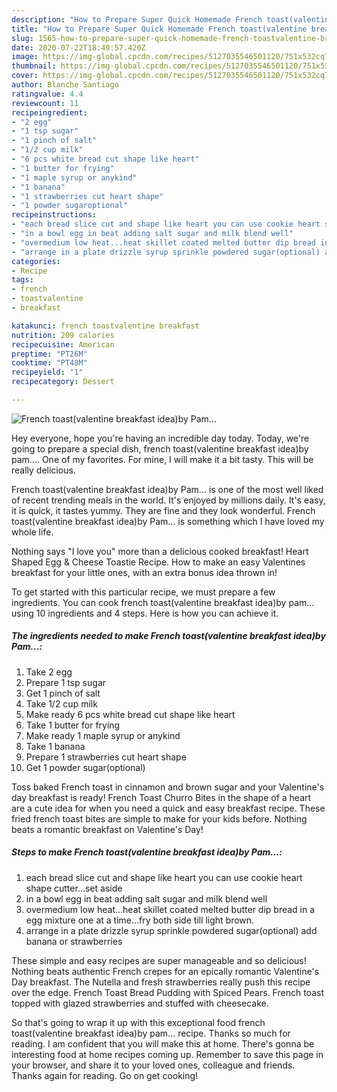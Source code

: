 ```yaml
---
description: "How to Prepare Super Quick Homemade French toast(valentine breakfast idea)by Pam..."
title: "How to Prepare Super Quick Homemade French toast(valentine breakfast idea)by Pam..."
slug: 1565-how-to-prepare-super-quick-homemade-french-toastvalentine-breakfast-ideaby-pam
date: 2020-07-22T18:49:57.420Z
image: https://img-global.cpcdn.com/recipes/5127035546501120/751x532cq70/french-toastvalentine-breakfast-ideaby-pam-recipe-main-photo.jpg
thumbnail: https://img-global.cpcdn.com/recipes/5127035546501120/751x532cq70/french-toastvalentine-breakfast-ideaby-pam-recipe-main-photo.jpg
cover: https://img-global.cpcdn.com/recipes/5127035546501120/751x532cq70/french-toastvalentine-breakfast-ideaby-pam-recipe-main-photo.jpg
author: Blanche Santiago
ratingvalue: 4.4
reviewcount: 11
recipeingredient:
- "2 egg"
- "1 tsp sugar"
- "1 pinch of salt"
- "1/2 cup milk"
- "6 pcs white bread cut shape like heart"
- "1 butter for frying"
- "1 maple syrup or anykind"
- "1 banana"
- "1 strawberries cut heart shape"
- "1 powder sugaroptional"
recipeinstructions:
- "each bread slice cut and shape like heart you can use cookie heart shape cutter...set aside"
- "in a bowl egg in beat adding salt sugar and milk blend well"
- "overmedium low heat...heat skillet coated melted butter dip bread in a egg mixture one at a time...fry both side till light brown."
- "arrange in a plate drizzle syrup sprinkle powdered sugar(optional) add banana or strawberries"
categories:
- Recipe
tags:
- french
- toastvalentine
- breakfast

katakunci: french toastvalentine breakfast 
nutrition: 209 calories
recipecuisine: American
preptime: "PT26M"
cooktime: "PT48M"
recipeyield: "1"
recipecategory: Dessert

---
```



![French toast(valentine breakfast idea)by Pam...](https://img-global.cpcdn.com/recipes/5127035546501120/751x532cq70/french-toastvalentine-breakfast-ideaby-pam-recipe-main-photo.jpg)

Hey everyone, hope you're having an incredible day today. Today, we're going to prepare a special dish, french toast(valentine breakfast idea)by pam.... One of my favorites. For mine, I will make it a bit tasty. This will be really delicious.

French toast(valentine breakfast idea)by Pam... is one of the most well liked of recent trending meals in the world. It's enjoyed by millions daily. It's easy, it is quick, it tastes yummy. They are fine and they look wonderful. French toast(valentine breakfast idea)by Pam... is something which I have loved my whole life.

Nothing says &#34;I love you&#34; more than a delicious cooked breakfast! Heart Shaped Egg &amp; Cheese Toastie Recipe. How to make an easy Valentines breakfast for your little ones, with an extra bonus idea thrown in!


To get started with this particular recipe, we must prepare a few ingredients. You can cook french toast(valentine breakfast idea)by pam... using 10 ingredients and 4 steps. Here is how you can achieve it.

<!--inarticleads1-->

##### The ingredients needed to make French toast(valentine breakfast idea)by Pam...:

1. Take 2 egg
1. Prepare 1 tsp sugar
1. Get 1 pinch of salt
1. Take 1/2 cup milk
1. Make ready 6 pcs white bread cut shape like heart
1. Take 1 butter for frying
1. Make ready 1 maple syrup or anykind
1. Take 1 banana
1. Prepare 1 strawberries cut heart shape
1. Get 1 powder sugar(optional)


Toss baked French toast in cinnamon and brown sugar and your Valentine&#39;s day breakfast is ready! French Toast Churro Bites in the shape of a heart are a cute idea for when you need a quick and easy breakfast recipe. These fried french toast bites are simple to make for your kids before. Nothing beats a romantic breakfast on Valentine&#39;s Day! 

<!--inarticleads2-->

##### Steps to make French toast(valentine breakfast idea)by Pam...:

1. each bread slice cut and shape like heart you can use cookie heart shape cutter...set aside
1. in a bowl egg in beat adding salt sugar and milk blend well
1. overmedium low heat...heat skillet coated melted butter dip bread in a egg mixture one at a time...fry both side till light brown.
1. arrange in a plate drizzle syrup sprinkle powdered sugar(optional) add banana or strawberries


These simple and easy recipes are super manageable and so delicious! Nothing beats authentic French crepes for an epically romantic Valentine&#39;s Day breakfast. The Nutella and fresh strawberries really push this recipe over the edge. French Toast Bread Pudding with Spiced Pears. French toast topped with glazed strawberries and stuffed with cheesecake. 

So that's going to wrap it up with this exceptional food french toast(valentine breakfast idea)by pam... recipe. Thanks so much for reading. I am confident that you will make this at home. There's gonna be interesting food at home recipes coming up. Remember to save this page in your browser, and share it to your loved ones, colleague and friends. Thanks again for reading. Go on get cooking!
